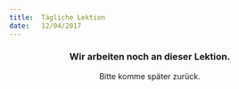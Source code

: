 ```yaml
---
title:  Tägliche Lektion
date:   12/04/2017
---
```


### <center>Wir arbeiten noch an dieser Lektion.</center>
<center>Bitte komme später zurück.</center>